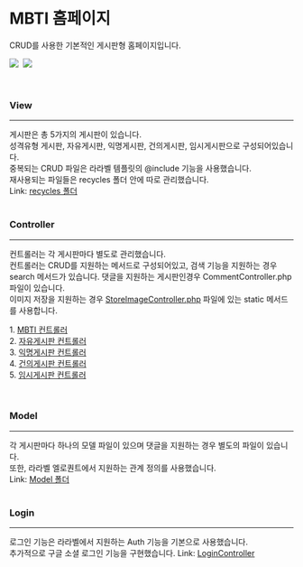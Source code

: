 <h1>MBTI 홈페이지</h1>
CRUD를 사용한 기본적인 게시판형 홈페이지입니다.
<p>
<img src="https://img.shields.io/badge/php-3766AB?style=flat-square&logo=php&logoColor=white"/>&nbsp
<img src="https://img.shields.io/badge/laravel-850000?style=flat-square&logo=laravel&logoColor=black"/>&nbsp
</p>
<br>
<h3>View</h3>
<hr/>
<div>
    게시판은 총 5가지의 게시판이 있습니다.<br>
    성격유형 게시판, 자유게시판, 익명게시판, 건의게시판, 임시게시판으로 구성되어있습니다.<br>
    <div>
    중복되는 CRUD 파일은 라라벨 템플릿의 @include 기능을 사용했습니다.<br>
    재사용되는 파일들은 recycles 폴더 안에 따로 관리했습니다.<br>
    Link: <a href="https://github.com/sungjun-ever/Mbti/tree/master/resources/views/recycles">recycles 폴더</a>
</div>
</div>
<br>
<h3>Controller</h3>
<hr/>
<div>
컨트롤러는 각 게시판마다 별도로 관리했습니다.<br>
컨트롤러는 CRUD를 지원하는 메서드로 구성되어있고, 검색 기능을 지원하는 경우 search 메서드가 있습니다.
댓글을 지원하는 게시판인경우 CommentController.php 파일이 있습니다.<br>
이미지 저장을 지원하는 경우 <a href="https://github.com/sungjun-ever/Mbti/blob/master/app/Http/Controllers/StoreImageController.php">StoreImageController.php</a> 파일에 있는 static 메서드를 사용합니다.
<p>
    1. <a href="https://github.com/sungjun-ever/Mbti/blob/master/app/Http/Controllers/Mbti">MBTI 컨트롤러</a><br>
    2. <a href="https://github.com/sungjun-ever/Mbti/tree/master/app/Http/Controllers/Free">자유게시판 컨트롤러</a><br>
    3. <a href="https://github.com/sungjun-ever/Mbti/tree/master/app/Http/Controllers/Anonymous">익명게시판 컨트롤러</a><br>
    4. <a href="https://github.com/sungjun-ever/Mbti/tree/master/app/Http/Controllers/Suggest">건의게시판 컨트롤러</a><br>
    5. <a href="https://github.com/sungjun-ever/Mbti/blob/master/app/Http/Controllers/TempController.php">임시게시판 컨트롤러</a><br>
</p>
</div>
<br>
<h3>Model</h3>
<hr/>
<div>
각 게시판마다 하나의 모델 파일이 있으며 댓글을 지원하는 경우 별도의 파일이 있습니다.<br>
또한, 라라벨 엘로퀀트에서 지원하는 관계 정의를 사용했습니다.<br>
Link: <a href="https://github.com/sungjun-ever/Mbti/tree/master/app/Models">Model 폴더</a>
</div>
<br>
<h3>Login</h3>
<hr/>
<div>
로그인 기능은 라라벨에서 지원하는 Auth 기능을 기본으로 사용했습니다.<br>
추가적으로 구글 소셜 로그인 기능을 구현했습니다.
Link: 
<a href="https://github.com/sungjun-ever/Mbti/blob/master/app/Http/Controllers/Auth/LoginController.php">LoginController</a>
</div>
